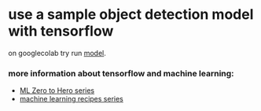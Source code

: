 # use a sample object detection model with tensorflow
 on googlecolab try run [model]().

 ### more information about tensorflow and machine learning:
- [ML Zero to Hero  series](https://www.youtube.com/watch?v=KNAWp2S3w94&t=1s)
- [machine learning recipes series](https://www.youtube.com/watch?v=cKxRvEZd3Mw)
